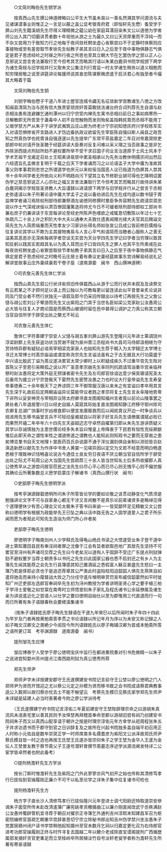<!-- { "loadSidebar": true } -->
　　○文简刘晦伯先生钥学派

　　按真西山先生撰公神道碑略曰公平生大节虽未易以一善名然溯其学问源流与夫见诸谋谟事业则惟正之一言足以蔽之盖公显考银青府君（即恒轩先生懋）蚤受学于屏山刘先生籍溪胡先生尽得义理精微之藴公幼在家庭耳濡目染朱文公以道徳为学者师公出入其门切磨讲贯者数十年视他从游之士为最久又曰公天资厚重而不浮纯一而不杂又尝用力于致知力行之地每于夜间敛衽黙坐虚心省察尝曰不于定静时体察则应事接物或至有差尝取节孝徐先生帖教子弟其言曰日入之后至于夜中事物俱静志气俱定是君子思虑经纶之时昼之所行夜之所思也至其立朝大节在乞罢伪学之禁以正人心息邪说又尝言舍法兼取行艺今但考其艺而略其行请以朱某白鹿洞书院学规颁下两学为诸生斋规与旧学规并行又取朱文公集注刋行胄监一时太学诸生稍务以道义相勉而知穷理居敬之说至讲筵讲论每援师说其奋忠陈谋察微虑逺于启沃君心有独至者今撮其大略着于篇

　　文简刘晦伯先生钥

　　刘钥字晦伯懋子干道八年进士歴官连城令蠲无名征敛新学宫教诸生八徳之方改知闽县清简为治与民有信大族贵宦顽庶奸胥莫敢挠法诸台府合词列荐先生自谓与赵丞相汝愚有连避嫌乞通判潭州以归宁宗受内禅先生寓书丞相曰前日之事如病寒热一旦解散即无所苦至于蛊毒中人初不自觉触物而发则殆矣盖指韩侂胄而丞相不能用丁父艰学禁方严从朱子于讲学武夷筑云庄山房为终老计宁宗初知徳庆府兴学校练军实入对请恐惧修省开言路进人才饬边备执政议欲留先生宰臣陈自强曰斯人闽县之政吾知之然真伪学也侂胄诛自强逐遂以先生提举广东常平茶盐嘉定二年召对帝嘉奨除吏部郎中轮对请开张圣聴于经筵讲读大臣奏对反复问难以采义理之当否政事之是非乞外除浙西提点刑狱所劾不避权要所举不受干求召国子司业言治道原于士风士风本于学术艺祖干戈甫定召处士王昭素讲易禁中累圣相承以为先务治教休明儒宗间出然后六经遗旨孔孟微言复明于千载之后天下学者诵而习之以论语孟子大学中庸为准故其事父则孝事君则忠世之所谓道学也庆元以来权佞当国恶人议已指道为伪屏其人禁其书十余年间学者无所依向义利不明趋向污下望其立名节修职业胡可得也乞降明诏罢伪学之禁息邪说正人心宗社之福又言舍法兼取行艺今但考其艺而略其行故侍讲朱某白鹿洞揭示学规皆圣贤教人大旨谨録以进请颁下两学与旧学规并行从之尝言于丞相史弥逺请以朱子所著论语中庸大学孟子之说以备劝讲后先生在成均遂以数书锓于胄监俾学者诵习焉除权刑部侍郎兼祭酒左谕徳同修撰时羣臣争务容黙先生疏请崇奨忠谠以作士气深戒谀佞以肃百僚固藩篱选将帅尤今日不可缓者除刑部侍郎权工部尚书兼右庶子仍兼讲读于东宫每讲论至经史所陈声色嗜欲之戒辄恳切敷陈以年过七十乞休疏凡二十余上许之积阶大中大夫以通奉大夫致仕遗表闻赠光禄大夫官其后赐谥文简先生为人简质端重而天性孝友少习家训长得名师如张宣公吕成公皆前修巨儒相与往复讲论其学以不欺为主其接物夷易与人言心平气和语简而当聴者心服称人之善无溢美其恶恶亦无深疾每病学者空谈无实尝为天台学四先生学记曰学者当穷理以致其知反躬以践其实若趋其名以为髙入耳而出乎口皆四先生之罪人也其平生所素戒在此每夜敛衽黙坐虚心省察尝取徐节孝帖教子弟其言曰日入之后至于夜中事物俱静志气俱定是君子思虑经纶之时晚号云庄居士着有奏议史稾经筵故事东宫诗解易经说礼记解讲堂故事云庄外稾续稾若干卷子垕（道南源委　闽书　西山撰神道碑）

　　○司农詹元善先生体仁学派

　　按西山真先生叙公行状详矣但旧传俱载西山从游于公而行状并未叙及及读祭文有云若某之不才顾何足以语上而公独以为可教每更以留连读此似平昔曽亲炙论说非同及门受业者不然行状独无一语叙及耶今仍采旧传録出以待考订再按先生之父詹公慥与胡公宏刘公子翚游而先生又出紫阳之门其于当世名臣如梁公克家赵公汝愚周公必大皆与往复人才商论国是而蔡西山被谪时留在邑中甚得公调护之力真公称其立朝当官自信所学于辞受出处之槩尤不茍云

　　司农詹元善先生体仁

　　詹体仁字符善建宁崇安人父慥与胡五峯刘屏山游先生登隆兴元年进士第调饶州浮梁尉郡上先生获盗功状当赏谢不就为泉州晋江丞程尚书大昌司马侍郎汲相继为守赏待特异郡有疑狱必谘焉宰相梁克家泉人也始知先生荐于朝入为太学録迁太学博士寻迁太常博士时髙宗庙谥或谓宜称尧宗先生言谥法虽有之于古无据且大行功莫盛于中兴请比殷武丁谥为髙议遂决累官太常少卿时上以积疑成疾久不过重华宫先生陛对首陈父子至恩引易睽孤之说以开广圣意孝宗崩先生率同列抗疏请驾诣重华宫亲临祥祭时赵汝愚将定大策外庭无预谋者密令先生及左司郎官徐谊达意少保吴琚请宪圣太后垂帘为援立计宁宗登极天下晏然先生密赞汝愚之力也时议大行皇帝谥先生言寿皇帝事徳寿二十余年极天下之养谅阴三年不御常服汉唐以来未之有宜谥曰孝卒用其言先生深于礼故前后定两朝庙谥异论莫能夺议者韪之孝宗将复土先生言永阜陵地势卑下非所以妥安神灵与宰相异议除太府卿寻直龙图阁知福州言者竟以前论山陵事罢之屏处者八年退居霅川日以经史自娱人莫窥其际始复直龙图阁知静江府移守鄂州除司农卿复总湖广饷事时岁凶艰食即以便宜发廪赈救而后以闻侂胄议开边一时争谈兵以规进用先生移书庙堂言兵不可轻动皇甫斌自以将家子好言兵先生语僚属谓斌必败已而果然开禧二年卒年六十四先生天姿超迈志守卓然自擢第归即从朱先生游讲质疑义其学以存诚慎独为主患世儒论经多失本旨曰惟皇上帝降衷于下民若有恒性克绥厥猷惟后此即天命之谓性率性之谓道修道之谓教也人能知此则知观书之要而无穿凿之患矣博览羣书自天文地理卜筮医药百氏杂说靡不通于浑仪漏刻俱自亲制以测验皆合赵涣造新厯以献先生为作序中书舍人黄裳一见嗟异因以定交为文若不经意而明白畅遂悉根于理致神识恬畅喜论说古今遇佳士良友穷日夜语不厌立朝当官自信所学于辞受出处之际尤不茍周公必大当国先生尝疏荐三十余人皆当世知名士后多所收擢郡人真公徳秀早从之游尝问居官莅民之法先生曰尽心平心而已尽心则无愧平心则不偏世服其确论云所著象数总义厯学启蒙庄子解诸书（真西山撰行状　闽书）

　　○吏部廖子晦先生徳明学派

　　按考亭渊源録载徳明所问朱子所答皆论学的要如论敬之该贯动静变化气质须是勉强讲论文字不可与自家身心都无干涉又言闲散不是真乐论前辈诸贤多是略绰见得个道理便休少有苦心理会又论太极朱子答书曰来谕一一皆契鄙怀足见精敏又文公尝称曰徳明学有根据为政能举先王已坠之典以活中路无告之人固学道爱人之君子所乐闻而愿为者观此可知先生造诣为师门所心许者矣

　　吏部廖子晦先生徳明

　　廖徳明字子晦南剑州人少学释氏及得龟山杨氏书读之大悟遂受业朱子登干道中进士第知莆田县民有奉淫祠者罪之沈像于江会有显者欲取邑地广其居先生坚持不可累官至浔州有声诸司交荐之先生曰今老矣况以道徇人乎固辞不受迁广东提点刑狱弹劾不避权要岁当荐士朝贵多以书托之先生曰此国家公器也悉不启封还之有乡人为主簿先生闻其能荐之会先生行县簿感其知己置酒延之悉假富人觞豆甚盛先生怒曰一主簿乃若是侈耶必贪也于是追还荐章其公严类此时盗陷桂阳迫韶韶人惧先生燕笑自如遣将驰击而亲持小麾督战大败之乃分戍守逺斥堠明审赏罚宣布威信韶晏然如平时徙知广州迁吏部左选郎官奉祠卒先生初为浔州教授为学者讲明圣贤心学之要手植三柏于学浔士爱敬之如甘棠在南粤时立师悟堂刻朱子家礼及程氏诸书公余延僚属及诸生亲为讲说逺近化之尝语人以仕学之要曰徳明自始仕以至为郡惟用三代直道而行一句而已所著有朱子语録春秋会要槎溪集诸书

　　（按朱子语録姓氏廖子晦先生録语在干道九年癸巳以后所闻时朱子年四十四此为早岁及门者再按黄勉斋答李贯之书论语録以所记年月为序以为未安又称记録之人如子晦文汉卿文之类絶少今阅现今所刋语録姓氏以廖子晦辅汉卿为首或本勉斋所答之语所更订耳　考亭渊源録　道南源委　闽书）

　　提刑邹先生应博

　　邹应博泰宁人受学于廖公徳明宝庆中监行在都进奏院奏对引书危微精一以朱子之说进尝知婺州苏州提点江南西路刑狱为真公徳秀所荐

　　郑先生师尹

　　郑师尹字未详按建安郡守王氏遂撰建安书院记言前守王公埜以廖公徳明之门人郑师尹为贤而开馆迎之尤以蔡公元定之孙模为贤而移书致之会书院成请蔡君典教事适公入觐郑以故归蔡亦忧去士不能不觖望云　考蔡先生模已见蔡氏家学郑先生师尹未详疑是延建人必当时表著者今附之廖公学派待考

　　（王氏遂撰建宁府书院记言淳佑三年夏前建安守王埜陛辞理宗命之曰游胡朱真流风未冺表宅里以善其民则予汝怿埜再拜稽首奉命至郡以游胡旧尝有祠乃创建安书院祠朱子而又以真西山配享请于朝许之按是时理宗淳佑元年方幸学从祀周程张朱五子并求访遗书而于郡守到官之日训辞复及之故所在兴起书院独多盖自端平初召用正人时称小元佑自是数年崇奨正学一时师席类多名儒耆彦为紫阳文公派泽故郑氏师尹蔡氏模自皆一时之选也再按王氏埜王氏遂亦皆宗仰朱子之学王埜为金华人王遂为金坛人王埜曽友教于蔡节斋父子王遂号潜轩曽撰节斋墓志序述学派源流阐发特详二公宦学皆卓然者也附此备考）

　　○提刑杨澹轩先生方学派

　　按长汀斯时惟澹轩先生及紫阳之门外此寥寥亦风气初开之始也传称其清修笃孝行已拔俗到官操履刚正廉介不可干以私至论学之详朱子集中往复诸书可检也

　　提刑杨澹轩先生方

　　杨方字子直长沙人清修笃孝行已拔俗隆兴元年登进士调弋阳尉还特取道崇安叅谒朱子面受所传未赴改清逺簿广廉宪姚孝资檄摄曲江以廉介刚直闻改武宁丞秩满赵公汝愚帅蜀辟管机宜寻荐于朝召对擢宗正寺簿乞外通判吉州淳熙末知建昌军召为枢密院编修官首疏乞朝重华宫辞甚恳切宁宗立除秘书郎出知吉州伪学禁兴坐汝愚朱子党罢居赣州闭户读书学禁稍弛起知摄州至官未数月乞祠以归嘉定更化召为右侍郎官进考功郎官操履刚正终与时忤寻复去国越二年以鲠介老成除直宝谟阁提刑广西循歴属部发摘奸贪官吏重足而立至桂岭卒所居植淡竹自号淡轩老叟学者称为澹轩先生所著有寒泉语録

